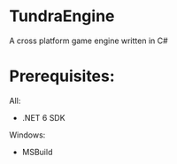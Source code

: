 # TundraEngine
 A cross platform game engine written in C#

# Prerequisites:
All:
- .NET 6 SDK

Windows:
- MSBuild
